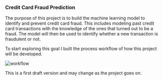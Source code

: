 ### Credit Card Fraud Prediction

The purpose of this project is to build the machine learning model to identify and prevent credit card fraud. This includes modeling past credit card transactions with the knowledge of the ones that turned out to be a fraud. The model will then be used to identify whether a new transaction is fraudulent or not.

To start exploring this goal I built the process workflow of how this project will be developed.


 ![workflow](https://github.com/sambu2010/engineering/blob/main/workflow.png)


 This is a first draft version and may change as the project goes on.